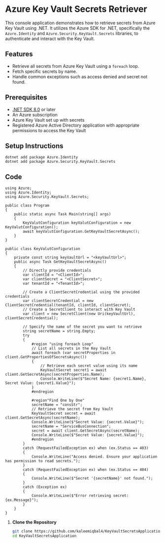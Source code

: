 # Azure Key Vault Secrets Retriever

This console application demonstrates how to retrieve secrets from Azure Key Vault using .NET. It utilizes the Azure SDK for .NET, specifically the `Azure.Identity` and `Azure.Security.KeyVault.Secrets` libraries, to authenticate and interact with the Key Vault.

## Features

- Retrieve all secrets from Azure Key Vault using a `foreach` loop.
- Fetch specific secrets by name.
- Handle common exceptions such as access denied and secret not found.

## Prerequisites

- [.NET SDK 8.0](https://dotnet.microsoft.com/download/dotnet/8.0) or later
- An Azure subscription
- Azure Key Vault set up with secrets
- Registered Azure Active Directory application with appropriate permissions to access the Key Vault

## Setup Instructions
```
dotnet add package Azure.Identity
dotnet add package Azure.Security.KeyVault.Secrets
```
## Code
```
using Azure;
using Azure.Identity;
using Azure.Security.KeyVault.Secrets;

public class Program
{
    public static async Task Main(string[] args)
    {
        KeyValutConfiguration keyValutConfiguration = new KeyValutConfiguration();
        await keyValutConfiguration.GetKeyVaultSecretAsync();
    }
}

public class KeyValutConfiguration
{
    private const string keyVaultUrl = "<keyVaultUrl>";
    public async Task GetKeyVaultSecretAsync()
    {
        // Directly provide credentials
        var clientId = "<ClientId>";
        var clientSecret = "<ClientSecret>";
        var tenantId = "<TenantId>";

        // Create a ClientSecretCredential using the provided credentials
        var clientSecretCredential = new ClientSecretCredential(tenantId, clientId, clientSecret);
        // Create a SecretClient to interact with Key Vault
        var client = new SecretClient(new Uri(keyVaultUrl), clientSecretCredential);

        // Specify the name of the secret you want to retrieve
        string secretName = string.Empty;
        try
        {
            #region "using foreach Loop"
            // List all secrets in the Key Vault
            await foreach (var secretProperties in client.GetPropertiesOfSecretsAsync())
            {
                // Retrieve each secret value using its name
                KeyVaultSecret secret1 = await client.GetSecretAsync(secretProperties.Name);
                Console.WriteLine($"Secret Name: {secret1.Name}, Secret Value: {secret1.Value}");
            }
            #endregion

            #region"Find One by One"
            secretName = "consStr";
            // Retrieve the secret from Key Vault
            KeyVaultSecret secret = await client.GetSecretAsync(secretName);
            Console.WriteLine($"Secret Value: {secret.Value}");
            secretName = "ServiceBusConnection";
            secret = await client.GetSecretAsync(secretName);
            Console.WriteLine($"Secret Value: {secret.Value}");
            #endregion
        }
        catch (RequestFailedException ex) when (ex.Status == 403)
        {
            Console.WriteLine("Access denied. Ensure your application has permission to read secrets.");
        }
        catch (RequestFailedException ex) when (ex.Status == 404)
        {
            Console.WriteLine($"Secret '{secretName}' not found.");
        }
        catch (Exception ex)
        {
            Console.WriteLine($"Error retrieving secret: {ex.Message}");
        }
    }
}

```
1. **Clone the Repository**

   ```bash
   git clone https://github.com/kaleemiqbal4/KeyVaultSecretsApplication.git
   cd KeyVaultSecretsApplication

